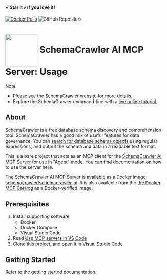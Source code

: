 <!-- markdownlint-disable MD041 -->
**:star: Star it :arrow_heading_up: if you love it!**

[![Docker Pulls](https://img.shields.io/docker/pulls/schemacrawler/schemacrawler-ai?color=FFDAB9)](https://hub.docker.com/r/schemacrawler/schemacrawler-ai/)
![GitHub Repo stars](https://img.shields.io/github/stars/schemacrawler/schemacrawler?style=social)


# <img src="https://raw.githubusercontent.com/schemacrawler/SchemaCrawler/main/schemacrawler-website/src/site/resources/images/schemacrawler_logo.png" height="100px" width="100px" valign="middle"/> SchemaCrawler AI MCP Server: Usage

> [!NOTE]  
> * Please see the [SchemaCrawler website](https://www.schemacrawler.com/) for more details.
> * Explore the SchemaCrawler command-line with a [live online tutorial](https://killercoda.com/schemacrawler).

## About

SchemaCrawler is a free database schema discovery and comprehension tool. SchemaCrawler has a good mix of useful features for data governance. You can [search for database schema objects](https://www.schemacrawler.com/schemacrawler-grep.html) using regular expressions, and output the schema and data in a readable text format.

This is a bare project that acts as an MCP client for the [SchemaCrawler AI MCP Server](https://github.com/schemacrawler/SchemaCrawler-AI) for use in "Agent" mode. You can find documentation on how to use the server here.

The SchemaCrawler AI MCP Server is available as a Docker image [schemacrawler/schemacrawler-ai](https://hub.docker.com/repository/docker/schemacrawler/schemacrawler-ai). It is also available from the [the Docker MCP Catalog](https://hub.docker.com/mcp/server/schemacrawler-ai/overview) as a Docker-verified image.


## Prerequisites

1. Install supporting software
   - Docker
   - Docker Compose
   - Visual Studio Code
2. Read [Use MCP servers in VS Code](https://code.visualstudio.com/docs/copilot/chat/mcp-servers)
3. Clone this project, and open it in Visual Studio Code


## Getting Started

Refer to the [getting started](../docs/getting-started.md) documentation.
